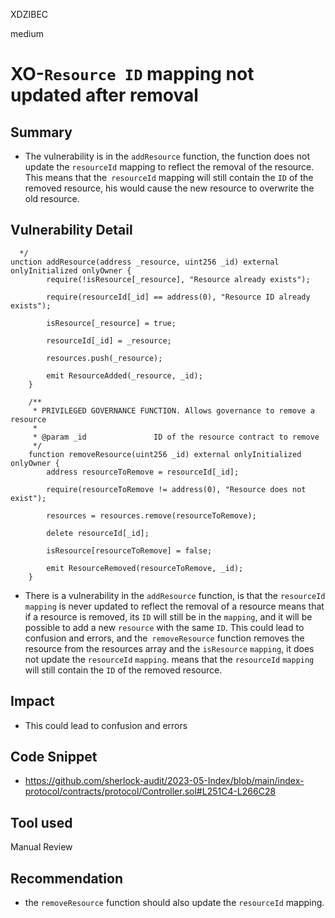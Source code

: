 XDZIBEC

medium

# XO-`Resource ID`  mapping not updated after removal

## Summary
- The vulnerability is in the `addResource` function, the function does not update the `resourceId` mapping to reflect the removal of the resource. This means that the` resourceId` mapping will still contain the `ID` of the removed resource, his would cause the new resource to overwrite the old resource.
## Vulnerability Detail
```solidity
  */
unction addResource(address _resource, uint256 _id) external onlyInitialized onlyOwner {
        require(!isResource[_resource], "Resource already exists");

        require(resourceId[_id] == address(0), "Resource ID already exists");

        isResource[_resource] = true;

        resourceId[_id] = _resource;

        resources.push(_resource);

        emit ResourceAdded(_resource, _id);
    }

    /**
     * PRIVILEGED GOVERNANCE FUNCTION. Allows governance to remove a resource
     *
     * @param _id               ID of the resource contract to remove
     */
    function removeResource(uint256 _id) external onlyInitialized onlyOwner {
        address resourceToRemove = resourceId[_id];

        require(resourceToRemove != address(0), "Resource does not exist");

        resources = resources.remove(resourceToRemove);

        delete resourceId[_id];

        isResource[resourceToRemove] = false;

        emit ResourceRemoved(resourceToRemove, _id);
    }

```
- There is a vulnerability  in the `addResource` function, is that the `resourceId` `mapping` is never updated to reflect the removal of a resource  means that if a resource is removed, its `ID` will still be in the `mapping`, and it will be possible to add a new `resource` with the same `ID`. This could lead to confusion and errors, and  the` removeResource` function removes the resource from the resources array and the `isResource` `mapping`, it does not update the `resourceId` `mapping`. means that the `resourceId` `mapping` will still contain the `ID` of the removed resource.
## Impact
- This could lead to confusion and errors
## Code Snippet
- https://github.com/sherlock-audit/2023-05-Index/blob/main/index-protocol/contracts/protocol/Controller.sol#L251C4-L266C28
## Tool used

Manual Review

## Recommendation
- the `removeResource` function should also update the `resourceId` mapping.